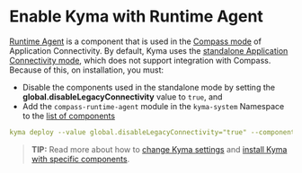 # Enable Kyma with Runtime Agent

[Runtime Agent](../../01-overview/application-connectivity/ra-01-runtime-agent-overview.md) is a component that is used in the [Compass mode](../../01-overview/application-connectivity/README.md) of Application Connectivity. 
By default, Kyma uses the [standalone Application Connectivity mode](../../01-overview/application-connectivity/README.md), which does not support integration with Compass.
Because of this, on installation, you must:
- Disable the components used in the standalone mode by setting the **global.disableLegacyConnectivity** value to `true`, and 
- Add the `compass-runtime-agent` module in the `kyma-system` Namespace to the [list of components](https://github.com/kyma-project/kyma/blob/main/installation/resources/components.yaml)

```yaml
kyma deploy --value global.disableLegacyConnectivity="true" --components-file {YOUR_COMPONENTS_FILE_PATH}
```

>**TIP:** Read more about how to [change Kyma settings](03-change-kyma-config-values.md) and [install Kyma with specific components](02-install-kyma.md#install-specific-components).